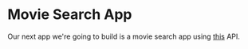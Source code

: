 # Movie Search App

Our next app we're going to build is a movie search app using [this](https://www.themoviedb.org/documentation/api) API. 


```js
```